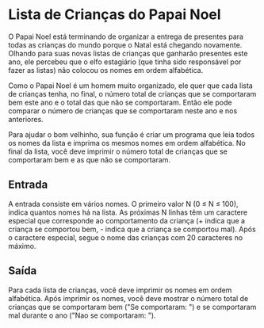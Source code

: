 # Lista de Crianças do Papai Noel

O Papai Noel está terminando de organizar a entrega de presentes para todas as crianças do mundo porque o Natal está chegando novamente. Olhando para suas novas listas de crianças que ganharão presentes este ano, ele percebeu que o elfo estagiário (que tinha sido responsável por fazer as listas) não colocou os nomes em ordem alfabética.

Como o Papai Noel é um homem muito organizado, ele quer que cada lista de crianças tenha, no final, o número total de crianças que se comportaram bem este ano e o total das que não se comportaram. Então ele pode comparar o número de crianças que se comportaram neste ano e nos anteriores.

Para ajudar o bom velhinho, sua função é criar um programa que leia todos os nomes da lista e imprima os mesmos nomes em ordem alfabética. No final da lista, você deve imprimir o número total de crianças que se comportaram bem e as que não se comportaram.

## Entrada

A entrada consiste em vários nomes. O primeiro valor N (0 ≤ N ≤ 100), indica quantos nomes há na lista. As próximas N linhas têm um caractere especial que corresponde ao comportamento da criança (+ indica que a criança se comportou bem, - indica que a criança se comportou mal). Após o caractere especial, segue o nome das crianças com 20 caracteres no máximo.

## Saída

Para cada lista de crianças, você deve imprimir os nomes em ordem alfabética. Após imprimir os nomes, você deve mostrar o número total de crianças que se comportaram bem ("Se comportaram: ") e se comportaram mal durante o ano ("Nao se comportaram: ").